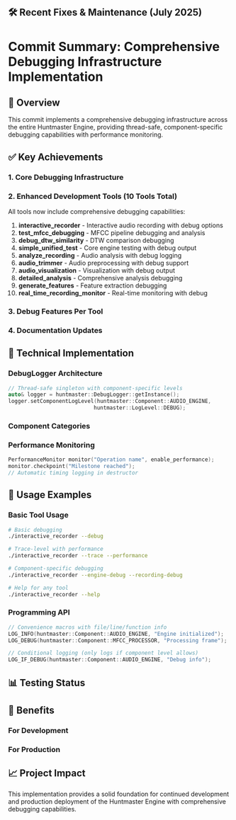 ## 🛠️ Recent Fixes & Maintenance (July 2025)

# Commit Summary: Comprehensive Debugging Infrastructure Implementation

## 🎯 Overview

This commit implements a comprehensive debugging infrastructure across the entire Huntmaster Engine, providing thread-safe, component-specific debugging capabilities with performance monitoring.

## ✅ Key Achievements

### 1. Core Debugging Infrastructure

### 2. Enhanced Development Tools (10 Tools Total)

All tools now include comprehensive debugging capabilities:

1. **interactive_recorder** - Interactive audio recording with debug options
2. **test_mfcc_debugging** - MFCC pipeline debugging and analysis
3. **debug_dtw_similarity** - DTW comparison debugging
4. **simple_unified_test** - Core engine testing with debug output
5. **analyze_recording** - Audio analysis with debug logging
6. **audio_trimmer** - Audio preprocessing with debug support
7. **audio_visualization** - Visualization with debug output
8. **detailed_analysis** - Comprehensive analysis debugging
9. **generate_features** - Feature extraction debugging
10. **real_time_recording_monitor** - Real-time monitoring with debug

### 3. Debug Features Per Tool

### 4. Documentation Updates

## 🔧 Technical Implementation

### DebugLogger Architecture

```cpp
// Thread-safe singleton with component-specific levels
auto& logger = huntmaster::DebugLogger::getInstance();
logger.setComponentLogLevel(huntmaster::Component::AUDIO_ENGINE,
                           huntmaster::LogLevel::DEBUG);
```

### Component Categories

### Performance Monitoring

```cpp
PerformanceMonitor monitor("Operation name", enable_performance);
monitor.checkpoint("Milestone reached");
// Automatic timing logging in destructor
```

## 🎯 Usage Examples

### Basic Tool Usage

```bash
# Basic debugging
./interactive_recorder --debug

# Trace-level with performance
./interactive_recorder --trace --performance

# Component-specific debugging
./interactive_recorder --engine-debug --recording-debug

# Help for any tool
./interactive_recorder --help
```

### Programming API

```cpp
// Convenience macros with file/line/function info
LOG_INFO(huntmaster::Component::AUDIO_ENGINE, "Engine initialized");
LOG_DEBUG(huntmaster::Component::MFCC_PROCESSOR, "Processing frame");

// Conditional logging (only logs if component level allows)
LOG_IF_DEBUG(huntmaster::Component::AUDIO_ENGINE, "Debug info");
```

## 📊 Testing Status

## 🚀 Benefits

### For Development

### For Production

## 📈 Project Impact

This implementation provides a solid foundation for continued development and production deployment of the Huntmaster Engine with comprehensive debugging capabilities.
